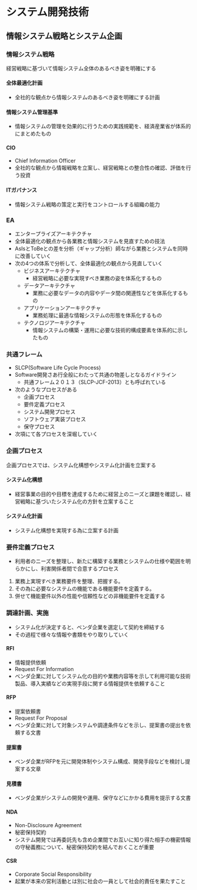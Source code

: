 # システム開発技術

## 情報システム戦略とシステム企画

### 情報システム戦略
経営戦略に基づいて情報システム全体のあるべき姿を明確にする

#### 全体最適化計画
- 全社的な観点から情報システムのあるべき姿を明確にする計画

#### 情報システム管理基準
- 情報システムの管理を効果的に行うための実践規範を、経済産業省が体系的にまとめたもの

#### CIO
- Chief Information Officer
- 全社的な観点から情報戦略を立案し、経営戦略との整合性の確認、評価を行う投資

#### ITガバナンス
- 情報システム戦略の策定と実行をコントロールする組織の能力

### EA
- エンタープライズアーキテクチャ
- 全体最適化の観点から各業務と情報システムを見直すための技法
- AsIsとToBeとの差を分析（ギャップ分析）師ながら業務とシステムを同時に改善していく
- 次の4つの体系で分析して、全体最適化の観点から見直していく
  - ビジネスアーキテクチャ
    - 経営戦略に必要な実現すべき業務の姿を体系化するもの
  - データアーキテクチャ
    - 業務に必要なデータの内容やデータ間の関連性などを体系化するもの
  - アプリケーションアーキテクチャ
    - 業務処理に最適な情報システムの形態を体系化するもの
  - テクノロジアーキテクチャ
    - 情報システムの構築・運用に必要な技術的構成要素を体系的に示したもの

### 共通フレーム
- SLCP(Software Life Cycle Process)
- Software開発さあ行全般にわたって共通の物差しとなるガイドライン
  - 共通フレーム２０１３（SLCP-JCF-2013）とも呼ばれている
- 次のようなプロセスがある
  - 企画プロセス
  - 要件定義プロセス
  - システム開発プロセス
  - ソフトウェア実装プロセス
  - 保守プロセス
- 次項にて各プロセスを深堀していく
### 企画プロセス
企画プロセスでは、システム化構想やシステム化計画を立案する
#### システム化構想
- 経営事業の目的や目標を達成するために経営上のニーズと課題を確認し、経営戦略に基づいたシステム化の方針を立案すること
#### システム化計画
- システム化構想を実現する為に立案する計画

### 要件定義プロセス
- 利用者のニーズを整理し、新たに構築する業務とシステムの仕様や範囲を明らかにし、利害関係者間で合意するプロセス
1. 業務上実現すべき業務要件を整理、把握する。
2. その為に必要なシステムの機能である機能要件を定義する。
3. 併せて機能要件以外の性能や信頼性などの非機能要件を定義する

### 調達計画、実施
- システム化が決定すると、ベンダ企業を選定して契約を締結する
- その過程で様々な情報や書類をやり取りしていく

#### RFI
- 情報提供依頼
- Request For Information
- ベンダ企業に対してシステム化の目的や業務内容等を示して利用可能な技術製品、導入実績などの実現手段に関する情報提供を依頼すること

#### RFP
- 提案依頼書
- Request For Proposal
- ベンダ企業に対して対象システムや調達条件などを示し、提案書の提出を依頼する文書

#### 提案書
- ベンダ企業がRFPを元に開発体制やシステム構成、開発手段などを検討し提案する文章

#### 見積書
- ベンダ企業がシステムの開発や運用、保守などにかかる費用を提示する文書

#### NDA
- Non-Disclosure Agreement
- 秘密保持契約
- システム開発では再委託先も含め企業間でお互いに知り得た相手の機密情報の守秘義務について、秘密保持契約を結んでおくことが重要

#### CSR
- Corporate Social Responsibility
- 起業が本来の営利活動とは別に社会の一員として社会的責任を果たすこと